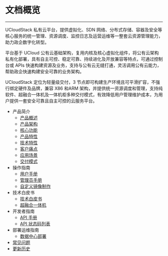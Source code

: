 # 文档概览

---

UCloudStack 私有云平台，提供虚拟化、SDN 网络、分布式存储、容器及安全等核心服务的统一管理、资源调度、监控日志及运营运维等一整套云资源管理能力，助力政企数字化转型。


平台基于 UCloud 公有云基础架构，复用内核及核心虚拟化组件，将公有云架构私有化部署，具有自主可控、稳定可靠、持续进化及开放兼容等特点，可通过控制台或 APIs 快速构建资源及业务，支持与公有云无缝打通，灵活调用公有云能力，帮助政企快速构建安全可靠的业务架构。

UCloudStack 定位为轻量级交付，3 节点即可构建生产环境且可平滑扩容，不强行绑定硬件及品牌，兼容 X86 和ARM 架构，并提供统一资源调度和管理，支持纯软件、超融合一体机及一体机柜多种交付模式，有效降低用户管理维护成本，为用户提供一套安全可靠且自主可控的云服务平台。

* 产品简介
  * [产品概述](/UCloudStack/introduction/README.md)
  * [产品架构](/UCloudStack/introduction/arch.md)
  * [核心功能](/UCloudStack/introduction/features.md)
  * [产品特性](/UCloudStack/introduction/advantages.md)
  * [技术特性](/UCloudStack/introduction/techadv.md)
  * [客户痛点](/UCloudStack/introduction/painpoint.md)
  * [应用场景](/UCloudStack/introduction/scenario.md)
  * [交付模式](/UCloudStack/introduction/deliver.md)
* 操作指南
  * [用户手册](/UCloudStack/userguide/README.md)
  * [管理员手册](/UCloudStack/adminguide/README.md)
  * [自定义镜像制作](/UCloudStack/customimage/customimage.md)
* 技术白皮书
  * [技术白皮书](/UCloudStack/techwhitepaper/README.md)
  * [超融合一体机](/UCloudStack/utrion/utrion.md)
* 开发者指南
  * [API 手册](/UCloudStack/apiguide/README.md)
  * [API 状态码列表](/UCloudStack/apiretcode/apiretcode.md)
* 部署运维指南
  * [数据中心部署](/UCloudStack/datacenterdeploy/datacenterdeploy.md)
* [常见问题](/UCloudStack/faq.md)
* [更新历史](/UCloudStack/changelog/README.md)